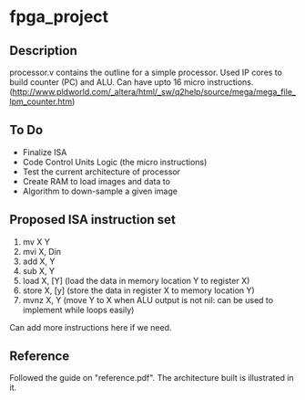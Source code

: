 # fpga_project

## Description 
processor.v contains the outline for a simple processor. 
Used IP cores to build counter (PC) and ALU. Can have upto 16 micro instructions. 
(http://www.pldworld.com/_altera/html/_sw/q2help/source/mega/mega_file_lpm_counter.htm)

## To Do
* Finalize ISA
* Code Control Units Logic (the micro instructions)
* Test the current architecture of processor
* Create RAM to load images and data to
* Algorithm to down-sample a given image

## Proposed ISA instruction set
1) mv X Y
2) mvi X, Din
3) add X, Y
4) sub X, Y
5) load X, [Y]  (load the data in memory location Y to register X)
6) store X, [y] (store the data in register X to memory location Y)
7) mvnz X, Y (move Y to X when ALU output is not nil: can be used to implement while loops easily)

Can add more instructions here if we need. 

## Reference
Followed the guide on "reference.pdf". The architecture built is illustrated in it. 